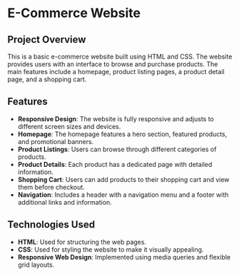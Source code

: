 # E-Commerce Website

## Project Overview

This is a basic e-commerce website built using HTML and CSS. The website provides users with an interface to browse and purchase products. The main features include a homepage, product listing pages, a product detail page, and a shopping cart.

## Features

- **Responsive Design**: The website is fully responsive and adjusts to different screen sizes and devices.
- **Homepage**: The homepage features a hero section, featured products, and promotional banners.
- **Product Listings**: Users can browse through different categories of products.
- **Product Details**: Each product has a dedicated page with detailed information.
- **Shopping Cart**: Users can add products to their shopping cart and view them before checkout.
- **Navigation**: Includes a header with a navigation menu and a footer with additional links and information.

## Technologies Used

- **HTML**: Used for structuring the web pages.
- **CSS**: Used for styling the website to make it visually appealing.
- **Responsive Web Design**: Implemented using media queries and flexible grid layouts.
